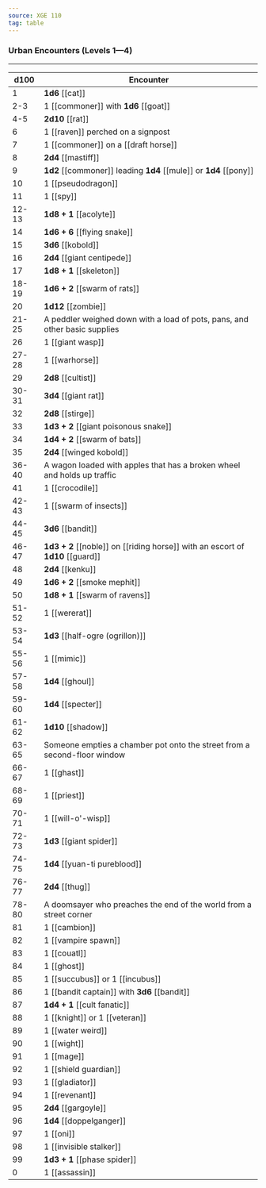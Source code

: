 ```yaml
---
source: XGE 110
tag: table
---
```


### Urban Encounters (Levels 1—4)
---
|d100|Encounter|
|----|------------|
|1|**1d6** [[cat]]|
|2-3|1 [[commoner]] with **1d6** [[goat]]|
|4-5|**2d10** [[rat]]|
|6|1 [[raven]] perched on a signpost|
|7|1 [[commoner]] on a [[draft horse]]|
|8|**2d4** [[mastiff]]|
|9|**1d2** [[commoner]] leading **1d4** [[mule]] or **1d4** [[pony]]|
|10|1 [[pseudodragon]]|
|11|1 [[spy]]|
|12-13|**1d8 + 1** [[acolyte]]|
|14|**1d6 + 6** [[flying snake]]|
|15|**3d6** [[kobold]]|
|16|**2d4** [[giant centipede]]|
|17|**1d8 + 1** [[skeleton]]|
|18-19|**1d6 + 2** [[swarm of rats]]|
|20|**1d12** [[zombie]]|
|21-25|A peddler weighed down with a load of pots, pans, and other basic supplies|
|26|1 [[giant wasp]]|
|27-28|1 [[warhorse]]|
|29|**2d8** [[cultist]]|
|30-31|**3d4** [[giant rat]]|
|32|**2d8** [[stirge]]|
|33|**1d3 + 2** [[giant poisonous snake]]|
|34|**1d4 + 2** [[swarm of bats]]|
|35|**2d4** [[winged kobold]]|
|36-40|A wagon loaded with apples that has a broken wheel and holds up traffic|
|41|1 [[crocodile]]|
|42-43|1 [[swarm of insects]]|
|44-45|**3d6** [[bandit]]|
|46-47|**1d3 + 2** [[noble]] on [[riding horse]] with an escort of **1d10** [[guard]]|
|48|**2d4** [[kenku]]|
|49|**1d6 + 2** [[smoke mephit]]|
|50|**1d8 + 1** [[swarm of ravens]]|
|51-52|1 [[wererat]]|
|53-54|**1d3** [[half-ogre (ogrillon)]]|
|55-56|1 [[mimic]]|
|57-58|**1d4** [[ghoul]]|
|59-60|**1d4** [[specter]]|
|61-62|**1d10** [[shadow]]|
|63-65|Someone empties a chamber pot onto the street from a second-floor window|
|66-67|1 [[ghast]]|
|68-69|1 [[priest]]|
|70-71|1 [[will-o'-wisp]]|
|72-73|**1d3** [[giant spider]]|
|74-75|**1d4** [[yuan-ti pureblood]]|
|76-77|**2d4** [[thug]]|
|78-80|A doomsayer who preaches the end of the world from a street corner|
|81|1 [[cambion]]|
|82|1 [[vampire spawn]]|
|83|1 [[couatl]]|
|84|1 [[ghost]]|
|85|1 [[succubus]] or 1 [[incubus]]|
|86|1 [[bandit captain]] with **3d6** [[bandit]]|
|87|**1d4 + 1** [[cult fanatic]]|
|88|1 [[knight]] or 1 [[veteran]]|
|89|1 [[water weird]]|
|90|1 [[wight]]|
|91|1 [[mage]]|
|92|1 [[shield guardian]]|
|93|1 [[gladiator]]|
|94|1 [[revenant]]|
|95|**2d4** [[gargoyle]]|
|96|**1d4** [[doppelganger]]|
|97|1 [[oni]]|
|98|1 [[invisible stalker]]|
|99|**1d3 + 1** [[phase spider]]|
|0|1 [[assassin]]|
